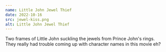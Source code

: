 ```yaml
---
name: Little John Jewel Thief
date: 2022-10-16
src: jewel-kiss.png
alt: Little John Jewel Thief
---
```


<!-- ![Little John Jewel Thief](/assets/drawings/jewel-thief.png) -->

Two frames of Little John suckling the jewels from Prince John's rings. They really had trouble coming up with character names in this movie eh?
